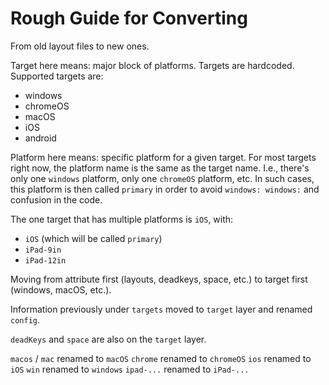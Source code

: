# Rough Guide for Converting

From old layout files to new ones.

Target here means: major block of platforms. Targets are hardcoded. Supported targets are:
- windows
- chromeOS
- macOS
- iOS
- android

Platform here means: specific platform for a given target. For most targets right now, the platform name is the same as the target name. I.e., there's only one `windows` platform, only one `chromeOS` platform, etc. In such cases, this platform is then called `primary` in order to avoid `windows: windows:` and confusion in the code.

The one target that has multiple platforms is `iOS`, with:
- `iOS` (which will be called `primary`)
- `iPad-9in`
- `iPad-12in`

Moving from attribute first (layouts, deadkeys, space, etc.) to target first (windows, macOS, etc.).

Information previously under `targets` moved to `target` layer and renamed `config`.

`deadKeys` and `space` are also on the `target` layer.

`macos` / `mac` renamed to `macOS`
`chrome` renamed to `chromeOS`
`ios` renamed to `iOS`
`win` renamed to `windows`
`ipad-...` renamed to `iPad-...`
